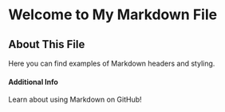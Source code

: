 # Welcome to My Markdown File
## About This File
Here you can find examples of Markdown headers and styling.
#### Additional Info
Learn about using Markdown on GitHub!
